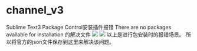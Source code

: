 # channel_v3
Sublime Text3 Package Control安装插件报错 There are no packages available for installation 的解决文件
![](https://github.com/knight-TBO/channel_v3/blob/master/images/2019-02-282.png)
![](https://github.com/knight-TBO/channel_v3/blob/master/images/2019-02-281.png)
以上是进行包安装时的报错场景。
所以将官方的json文件保存到这里来解决该问题。
